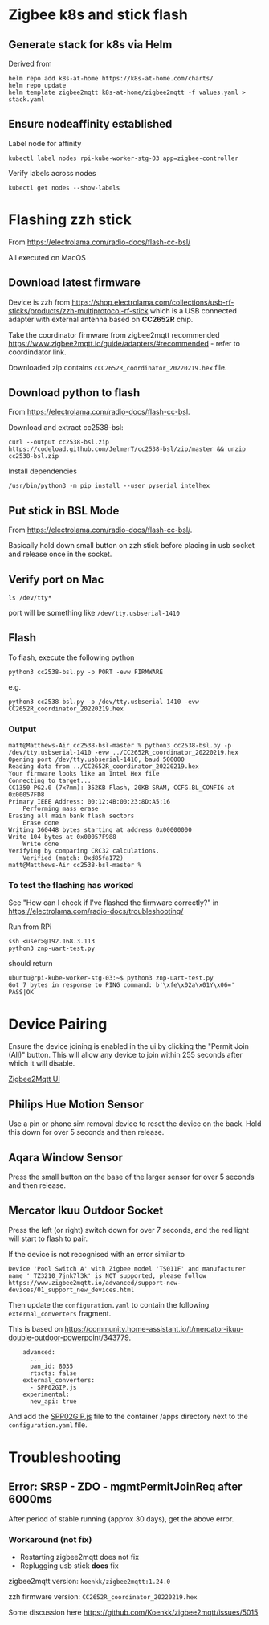 
# Zigbee k8s and stick flash 

## Generate stack for k8s via Helm

Derived from

```
helm repo add k8s-at-home https://k8s-at-home.com/charts/
helm repo update
helm template zigbee2mqtt k8s-at-home/zigbee2mqtt -f values.yaml > stack.yaml
```

## Ensure nodeaffinity established 

Label node for affinity

`kubectl label nodes rpi-kube-worker-stg-03 app=zigbee-controller`

Verify labels across nodes

`kubectl get nodes --show-labels`

# Flashing zzh stick

From https://electrolama.com/radio-docs/flash-cc-bsl/

All executed on MacOS

## Download latest firmware

Device is zzh from https://shop.electrolama.com/collections/usb-rf-sticks/products/zzh-multiprotocol-rf-stick which is a USB connected adapter with external antenna based on **CC2652R** chip.

Take the coordinator firmware from zigbee2mqtt recommended https://www.zigbee2mqtt.io/guide/adapters/#recommended - refer to coordindator link.

Downloaded zip contains `cCC2652R_coordinator_20220219.hex` file.

## Download python to flash

From https://electrolama.com/radio-docs/flash-cc-bsl. 

Download and extract cc2538-bsl:

```curl --output cc2538-bsl.zip https://codeload.github.com/JelmerT/cc2538-bsl/zip/master && unzip cc2538-bsl.zip```

Install dependencies

```/usr/bin/python3 -m pip install --user pyserial intelhex```

## Put stick in BSL Mode

From https://electrolama.com/radio-docs/flash-cc-bsl/.

Basically hold down small button on zzh stick before placing in usb socket and release once in the socket.

## Verify port on Mac

```ls /dev/tty*```

port will be something like ```/dev/tty.usbserial-1410```

## Flash

To flash, execute the following python

```python3 cc2538-bsl.py -p PORT -evw FIRMWARE```

e.g.

```python3 cc2538-bsl.py -p /dev/tty.usbserial-1410 -evw CC2652R_coordinator_20220219.hex```

### Output

```
matt@Matthews-Air cc2538-bsl-master % python3 cc2538-bsl.py -p /dev/tty.usbserial-1410 -evw ../CC2652R_coordinator_20220219.hex 
Opening port /dev/tty.usbserial-1410, baud 500000
Reading data from ../CC2652R_coordinator_20220219.hex
Your firmware looks like an Intel Hex file
Connecting to target...
CC1350 PG2.0 (7x7mm): 352KB Flash, 20KB SRAM, CCFG.BL_CONFIG at 0x00057FD8
Primary IEEE Address: 00:12:4B:00:23:8D:A5:16
    Performing mass erase
Erasing all main bank flash sectors
    Erase done
Writing 360448 bytes starting at address 0x00000000
Write 104 bytes at 0x00057F988
    Write done                                
Verifying by comparing CRC32 calculations.
    Verified (match: 0xd85fa172)
matt@Matthews-Air cc2538-bsl-master % 
```

### To test the flashing has worked

See "How can I check if I've flashed the firmware correctly?" in https://electrolama.com/radio-docs/troubleshooting/

Run from RPi
```
ssh <user>@192.168.3.113
python3 znp-uart-test.py
```

should return

```
ubuntu@rpi-kube-worker-stg-03:~$ python3 znp-uart-test.py 
Got 7 bytes in response to PING command: b'\xfe\x02a\x01Y\x06='
PASS|OK
```

# Device Pairing

Ensure the device joining is enabled in the ui by clicking the "Permit Join (All)" button. This will allow any device to join within 255 seconds after which it will disable.

[Zigbee2Mqtt UI](./device_ui.png)

## Philips Hue Motion Sensor

Use a pin or phone sim removal device to reset the device on the back. Hold this down for over 5 seconds and then release. 

## Aqara Window Sensor

Press the small button on the base of the larger sensor for over 5 seconds and then release.

## Mercator Ikuu Outdoor Socket

Press the left (or right) switch down for over 7 seconds, and the red light will start to flash to pair.

If the device is not recognised with an error similar to

```
Device 'Pool Switch A' with Zigbee model 'TS011F' and manufacturer name '_TZ3210_7jnk7l3k' is NOT supported, please follow https://www.zigbee2mqtt.io/advanced/support-new-devices/01_support_new_devices.html
```

Then update the ```configuration.yaml``` to contain the following ```external_converters``` fragment.

This is based on https://community.home-assistant.io/t/mercator-ikuu-double-outdoor-powerpoint/343779. 

```
    advanced:
      ...
      pan_id: 8035
      rtscts: false
    external_converters:
      - SPP02GIP.js
    experimental:
      new_api: true
```

And add the [SPP02GIP.js](../../apps/common/zigbee2mqtt/SPP02GIP.js) file to the container /apps directory next to the ```configuration.yaml``` file.

# Troubleshooting

## Error: SRSP - ZDO - mgmtPermitJoinReq after 6000ms

After period of stable running (approx 30 days), get the above error.

### Workaround (not fix)

- Restarting zigbee2mqtt does not fix
- Replugging usb stick **does** fix 

zigbee2mqtt version: `koenkk/zigbee2mqtt:1.24.0`

zzh firmware version: `CC2652R_coordinator_20220219.hex`

Some discussion here https://github.com/Koenkk/zigbee2mqtt/issues/5015
